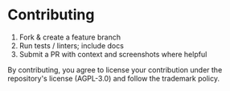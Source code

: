 # Contributing
1. Fork & create a feature branch
2. Run tests / linters; include docs
3. Submit a PR with context and screenshots where helpful

By contributing, you agree to license your contribution under the repository's license (AGPL-3.0) and follow the trademark policy.
